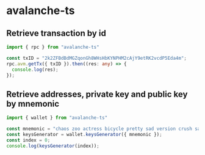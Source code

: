 # avalanche-ts

## Retrieve transaction  by id
```typescript
import { rpc } from "avalanche-ts"

const txID = "2k2ZFBdBdMGZqonGh8WHsHbKYNPHM2cAjY9etRK2vcdP5Eda4m";
rpc.avm.getTx({ txID }).then((res: any) => {
  console.log(res);
});
```

## Retrieve addresses, private key and public key by mnemonic
```typescript
import { wallet } from "avalanche-ts"

const mnemonic = "chaos zoo actress bicycle pretty sad version crush sail trim found syrup wealth employ exercise sibling orange horn mail february display gasp donkey predict";
const keysGenerator = wallet.keysGenerator({ mnemonic });
const index = 0;
console.log(keysGenerator(index));
```
